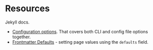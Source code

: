 # Resources

Jekyll docs.

- [Configuration options](https://jekyllrb.com/docs/configuration/options/). That covers both CLI and config file options together.
- [Frontmatter Defaults](https://jekyllrb.com/docs/configuration/front-matter-defaults/) - setting page values using the `defaults` field.
